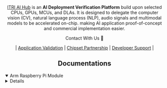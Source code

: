 <div align="center">
  
  [ITRI AI Hub](https://e-aihub.dev/) is an **AI Deployment Verification Platform** build upon selected CPUs, GPUs, MCUs, and DLAs. It is designed to delegate the computer vision (CV), natural language process (NLP), audio signals and multimodal models to be accelerated on-chip. making AI application proof-of-concept and commercial implementation easier.

Contact With Us :wave:

| [Application Validation](mailto:sylvia.chan@itri.org.tw) | [Chipset Partnership](mailto:Markv.chen1996@itri.org.tw) | [Developer Support](mailto:Markv.chen1996@itri.org.tw) |

</div>

## <div align="center">Documentations</div>

<details open>
<summary>Arm Raspberry Pi Module</summary>

</details>

<details>
  
<details open>
<summary>MediaTek Genio AIoT Module</summary>

Genio is powered by **Arm Cortex-A**, **Arm GPU** and **MediaTek DLA**, providing 0.3~4.8 FTOPS of low-power AI computing performance. It supports General-Purpose I/O (GPIO) interfaces, making it suitable for developing AIoT-level computer vision applications.

![](https://img.shields.io/badge/OS-Ubuntu_|_Yocto-orange) ![](https://img.shields.io/badge/NeuronPilot-v6-blue) ![](https://img.shields.io/badge/Python-3.7-green)
  * [Get Started with IoT Yocto](https://mediatek.gitlab.io/aiot/doc/aiot-dev-guide/master/sw/yocto/get-started.html)
  * [Get Started with Ubuntu on Genio](https://mediatek.gitlab.io/genio/doc/ubuntu/get-started.html)
  * [Deploy Pre-Trained Models using NVIDIA TAO Toolkit](https://mediatek.gitlab.io/genio/doc/tao/index.html)

</details>

<details>
<summary>AMD Ryzen AI PC Module</summary>

AMD Ryzen AI processors are SoCs specifically designed for AI PCs, integrating the most powerful **Zen CPU** and **RDNA GPU**, capable of delivering up to 50 TOPs of AI performance.

![](https://img.shields.io/badge/OS-Windows-orange) ![](https://img.shields.io/badge/Quark_Quantizer-latest-blue) ![](https://img.shields.io/badge/Vitis_AI_EP-latest-blue) ![](https://img.shields.io/badge/Python->3.6-green)
  * [Development Flow Overview](https://ryzenai.docs.amd.com/en/latest/index.html)
  * [Examples, Demos, Tutorials for Ryzen AI Software](https://ryzenai.docs.amd.com/en/latest/examples.html)
  * [AMD Quark Quantizer for Efficient AI Model Deployment](https://www.amd.com/en/developer/resources/technical-articles/amd-quark-quantizer-for-efficient-ai-model-deployment.html)

</details>

<details>
<summary>NVIDIA Jetson GPU Module</summary>
  
Jetson Orin is a cutting-edge SoC tailored for edge AI applications, featuring an **Arm CPU** and the most powerful **Ampere GPUs**. It delivers impressive AI performance ranging from 67~275 TOPS.

![](https://img.shields.io/badge/OS-Ubuntu_|_JetPack-orange) ![](https://img.shields.io/badge/TensorRT-latest-blue) ![](https://img.shields.io/badge/Python->3.6-green)

</details>

<details>
<summary>WiseEye2 AI Processor</summary>

Cortex M55 CPU以及Ethos U55 NPU
 
</details>

<details>
<summary>Hailo AI Processor</summary>

Hailo offers 26~40 TOPs expansion cards designed for computer vision. This includes an **Evaluation Board** for compiling and **mPCIe/M.2 boards** for accelerating. **(*registration is required to access the documents)**

![](https://img.shields.io/badge/Data_Compiler-3.27.0-blue) ![](https://img.shields.io/badge/PyHailoRT-4.17-blue) ![](https://img.shields.io/badge/Python-3.8-green)
  * [Install Dataflow Compiler with Evaluation Board](https://hailo.ai/developer-zone/documentation/dataflow-compiler-v3-27-0/?sp_referrer=install/install.html)
  * [Install HailoRT(PCIe Driver) and pyHailoRT with mPCIe or M.2 board](https://hailo.ai/developer-zone/documentation/hailort-v4-17-0/?sp_referrer=install/install.html#ubuntu-installer-requirements)
</details>


<table>
    <tr>
        <th>Category</th>
        <th>Application</th>
        <th>Pi<br>
        <th>Genio<br>
        <th>Ryzen</th>
        <th>Jetson</th>
        <th>WE</th>
        <th>Hailo</th>
    </tr>
    <tr>
        <td rowspan=3>CV</td>
        <td>Image Classification</td>
        <td>:white_check_mark:</td>
        <td>:white_check_mark:</td>
        <td>:white_check_mark:</td>
        <td>:white_check_mark:</td>
        <td>:white_check_mark:</td>
        <td>:white_check_mark:</td>
    </tr>
    <tr>
        <td>Object Detection</td>
        <td>:white_check_mark:</td>
        <td>:white_check_mark:</td>
        <td>:white_check_mark:</td>
        <td>:white_check_mark:</td>
        <td>:white_check_mark:</td>
        <td>:white_check_mark:</td>
    </tr>
    <tr>
        <td>Semantic Segmentation</td>
        <td>:white_check_mark:</td>
        <td>:white_check_mark:</td>
        <td>:white_check_mark:</td>
        <td>:white_check_mark:</td>
        <td>:white_check_mark:</td>
        <td>:white_check_mark:</td>
    </tr>
    <tr>
        <td rowspan=1>NLP</td>
        <td>Text to Text</td>
        <td>:white_check_mark:</td>
        <td>:black_square_button:</td>
        <td>:white_check_mark:</td>
        <td>:white_check_mark:</td>
        <td>:white_check_mark:</td>
        <td>:white_check_mark:</td>
    </tr>
    <tr>
        <td rowspan=1>Voice Signals</td>
        <td>Speech-Recognition</td>
        <td>:black_square_button:</td>
        <td>:black_square_button:</td>
        <td>:white_check_mark:</td>
        <td>:white_check_mark:</td>
        <td>:white_check_mark:</td>
        <td>:white_check_mark:</td>
    </tr>
    <tr>
        <td rowspan=2>Multi Modal</td>
        <td>Text to Image</td>
        <td>:black_square_button:</td>
        <td>:black_square_button:</td>
        <td>:white_check_mark:</td>
        <td>:white_check_mark:</td>
        <td>:white_check_mark:</td>
        <td>:white_check_mark:</td>
    </tr>
    <tr>
        <td>Text to Voice</td>
        <td>:black_square_button:</td>
        <td>:black_square_button:</td>
        <td>:white_check_mark:</td>
        <td>:white_check_mark:</td>
        <td>:white_check_mark:</td>
        <td>:white_check_mark:</td>
    </tr>
</table>

## <div align="center">News</div>

* 2024/09 Released a Simple and Clear **Developer's Tutorial** Website [HERE](https://r300-ai.github.io/ITRI-AI-Hub/).
* 2024/07 Started Testing Model Deployment with **NVIDIA, AMD, ARM,** and **Mediatek**.
* 2024/05 Release **ITRI AI Hub**.
  
## <div align="center">Contridutors</div>

<a href="https://www.moea.gov.tw/Mns/populace/home/Home.aspx" target="AI晶片異質整合模組前瞻製造平台計畫"><img src="https://github.com/R300-AI/ITRI-AI-Hub/blob/main/docs/assets/images/logo/moea_logo.png" alt="MOEA logo" height="38" width="216"></a>&nbsp;
<a href="https://www.itri.org.tw/index.aspx" target="工業技術研究院"><img src="https://github.com/R300-AI/ITRI-AI-Hub/blob/main/docs/assets/images/logo/itri_EL_A.jpg" alt="ITRI logo" height="39"></a>&nbsp;
<a href="https://www.amd.com/zh-tw.html" target="amd"><img src="https://github.com/R300-AI/ITRI-AI-Hub/blob/main/docs/assets/images/logo/amd_logo.png" alt="amd logo" height="33"></a>&nbsp;&nbsp;&nbsp;
<a href="https://www.arm.com/zh-TW/" target="Arm"><img src="https://github.com/R300-AI/ITRI-AI-Hub/blob/main/docs/assets/images/logo/arm_logo.png" alt="Arm logo" height="33"></a>&nbsp;&nbsp;
<a href="https://www-stage.mediatek.com/zh-tw/" target="聯發科技"><img src="https://github.com/R300-AI/ITRI-AI-Hub/blob/main/docs/assets/images/logo/mediatek_logo.png" alt="MediaTek logo" height="35"></a>&nbsp;


## <div align="center">License</div>


